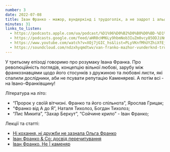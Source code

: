 ```yaml
---
number: 3
date: 2022-07-08
title: Іван Франко - мажор, вундеркінд і трудоголік, а не задрот і альфонс
minutes: 31
links_to_listen:
  - https://podcasts.apple.com/ua/podcast/%D1%96%D0%B2%D0%B0%D0%BD-%D1%84%D1%80%D0%B0%D0%BD%D0%BA%D0%BE-%D0%BC%D0%B0%D0%B6%D0%BE%D1%80-%D0%B2%D1%83%D0%BD%D0%B4%D0%B5%D1%80%D0%BA%D1%96%D0%BD%D0%B4-%D1%96-%D1%82%D1%80%D1%83%D0%B4%D0%BE%D0%B3%D0%BE%D0%BB%D1%96%D0%BA-%D0%B0-%D0%BD%D0%B5-%D0%B7%D0%B0%D0%B4%D1%80%D0%BE%D1%82/id1624744195?i=1000569291180
  - https://podcasts.google.com/feed/aHR0cHM6Ly9hbmNob3IuZm0vcy85ODJiNmI4MC9wb2RjYXN0L3Jzcw/episode/NGYxMjUyNmQtODRiZS00MzYyLTg3NzYtN2EwNjVhNDEwMmU3?sa=X&ved=0CA0QkfYCahcKEwigg43oo5_7AhUAAAAAHQAAAAAQAQ
  - https://www.youtube.com/watch?v=XOj7jGIC_hs&list=PLyVKnfMhUYZhiXfEjvTEfx7QNnHhbIA1X&index=3
  - https://soundcloud.com/ndzxhyqmdtwv/van-franko-mazhor-vunderknd-trudogolk-a-ne-zadrot-alfons
---
```


У третьому епізоді говоримо про розумаку Івана Франка. Про революційність
поглядів, концепцію вільної любові, зарубу між франкознавцями щодо його
стосунків з дружиною та любовні листи, які спалили дослідники, аби не псувати
репутацію Каменяреві. А потім всі \- на Івано-Франківщину!

Література на літо:

- “Пророк у своїй вітчизні. Франко та його спільнота”, Ярослав Грицак;
- “Франко від А до Я”, Наталя Тихолоз, Богдан Тихолоз;
- “Лис Микита”, “Захар Беркут”, “Сойчине крило” \- Іван Франко;

Лекції та статті:

- [Ні кохання, ні дружби не зазнала Ольга Франко][1]
- [Іван Франко & Co: досвід перечитування][2]
- [Іван Франко. Не \| каменяр][3]

[1]: https://uahistory.com/topics/famous_people/1891
[2]: https://youtu.be/oFpw1GnWFcg
[3]: https://www.youtube.com/watch?v=7eTxZrkpXlg&t=80s
